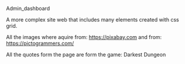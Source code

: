 Admin_dashboard

A more complex site web that includes many elements created with css grid.

All the images where aquire from: https://pixabay.com
	and from: https://pictogrammers.com/
	
All the quotes form the page are form the game: Darkest Dungeon
